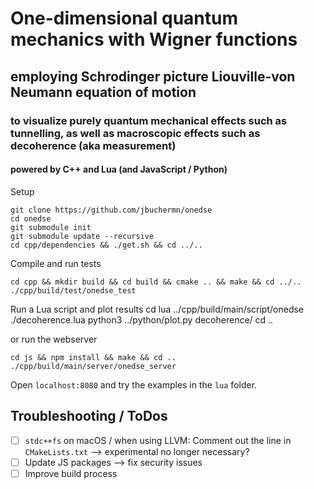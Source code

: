 # One-dimensional quantum mechanics with Wigner functions
## employing Schrodinger picture Liouville-von Neumann equation of motion
### to visualize purely quantum mechanical effects such as tunnelling, as well as macroscopic effects such as decoherence (aka measurement)
#### powered by C++ and Lua (and JavaScript / Python)

Setup

    git clone https://github.com/jbuchermn/onedse
    cd onedse
    git submodule init
    git submodule update --recursive
    cd cpp/dependencies && ./get.sh && cd ../..

Compile and run tests

    cd cpp && mkdir build && cd build && cmake .. && make && cd ../..
    ./cpp/build/test/onedse_test

Run a Lua script and plot results
    cd lua
    ../cpp/build/main/script/onedse ./decoherence.lua
    python3 ../python/plot.py decoherence/<result folder>
    cd ..

or run the webserver

    cd js && npm install && make && cd ..
    ./cpp/build/main/server/onedse_server

Open `localhost:8080` and try the examples in the `lua` folder.

## Troubleshooting / ToDos

 - [ ] `stdc++fs` on macOS / when using LLVM: Comment out the line in `CMakeLists.txt` --> experimental no longer necessary?
 - [ ] Update JS packages --> fix security issues
 - [ ] Improve build process
